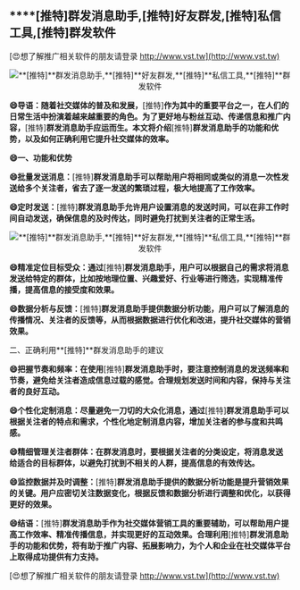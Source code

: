 ## ****[推特]**群发消息助手,**[推特]**好友群发,**[推特]**私信工具,**[推特]**群发软件**

[😍想了解推广相关软件的朋友请登录 http://www.vst.tw](http://www.vst.tw)

 <center><img src="https://vst.tw/MP4/tuiguang/png/3.png" alt="**[推特]**群发消息助手,**[推特]**好友群发,**[推特]**私信工具,**[推特]**群发软件"></center>

**😄导语：随着社交媒体的普及和发展，**[推特]**作为其中的重要平台之一，在人们的日常生活中扮演着越来越重要的角色。为了更好地与粉丝互动、传递信息和推广内容，**[推特]**群发消息助手应运而生。本文将介绍**[推特]**群发消息助手的功能和优势，以及如何正确利用它提升社交媒体的效率。**

**😄一、功能和优势**

**😄批量发送消息：**[推特]**群发消息助手可以帮助用户将相同或类似的消息一次性发送给多个关注者，省去了逐一发送的繁琐过程，极大地提高了工作效率。**

**😄定时发送：**[推特]**群发消息助手允许用户设置消息的发送时间，可以在非工作时间自动发送，确保信息的及时传达，同时避免打扰到关注者的正常生活。**

 <center><img src="https://vst.tw/MP4/tuiguang/png/3.png" alt="**[推特]**群发消息助手,**[推特]**好友群发,**[推特]**私信工具,**[推特]**群发软件"></center>

**😄精准定位目标受众：通过**[推特]**群发消息助手，用户可以根据自己的需求将消息发送给特定的群体，比如按地理位置、兴趣爱好、行业等进行筛选，实现精准传播，提高信息的接受度和效果。**

**😄数据分析与反馈：**[推特]**群发消息助手提供数据分析功能，用户可以了解消息的传播情况、关注者的反馈等，从而根据数据进行优化和改进，提升社交媒体的营销效果。**

二、正确利用**[推特]**群发消息助手的建议

**😄把握节奏和频率：在使用**[推特]**群发消息助手时，要注意控制消息的发送频率和节奏，避免给关注者造成信息过载的感觉。合理规划发送时间和内容，保持与关注者的良好互动。**

**😄个性化定制消息：尽量避免一刀切的大众化消息，通过**[推特]**群发消息助手可以根据关注者的特点和需求，个性化地定制消息内容，增加关注者的参与度和共鸣感。**

**😄精细管理关注者群体：在群发消息时，要根据关注者的分类设定，将消息发送给适合的目标群体，以避免打扰到不相关的人群，提高信息的有效传达。**

**😄监控数据并及时调整：**[推特]**群发消息助手提供的数据分析功能是提升营销效果的关键。用户应密切关注数据变化，根据反馈和数据分析进行调整和优化，以获得更好的效果。**

**😄结语：**[推特]**群发消息助手作为社交媒体营销工具的重要辅助，可以帮助用户提高工作效率、精准传播信息，并实现更好的互动效果。合理利用**[推特]**群发消息助手的功能和优势，将有助于推广内容、拓展影响力，为个人和企业在社交媒体平台上取得成功提供有力支持。**

[😍想了解推广相关软件的朋友请登录 http://www.vst.tw](http://www.vst.tw)



